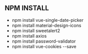 ## NPM INSTALL

- npm install vue-single-date-picker
- npm install material-design-icons
- npm install sweetalert2
- npm install axios
- npm install password-validator
- npm install vue-cookies --save

